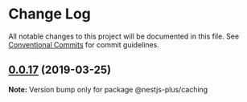 # Change Log

All notable changes to this project will be documented in this file.
See [Conventional Commits](https://conventionalcommits.org) for commit guidelines.

## [0.0.17](https://github.com/WonderPanda/nestjs-plus/compare/@nestjs-plus/caching@0.0.17-alpha.0...@nestjs-plus/caching@0.0.17) (2019-03-25)

**Note:** Version bump only for package @nestjs-plus/caching
